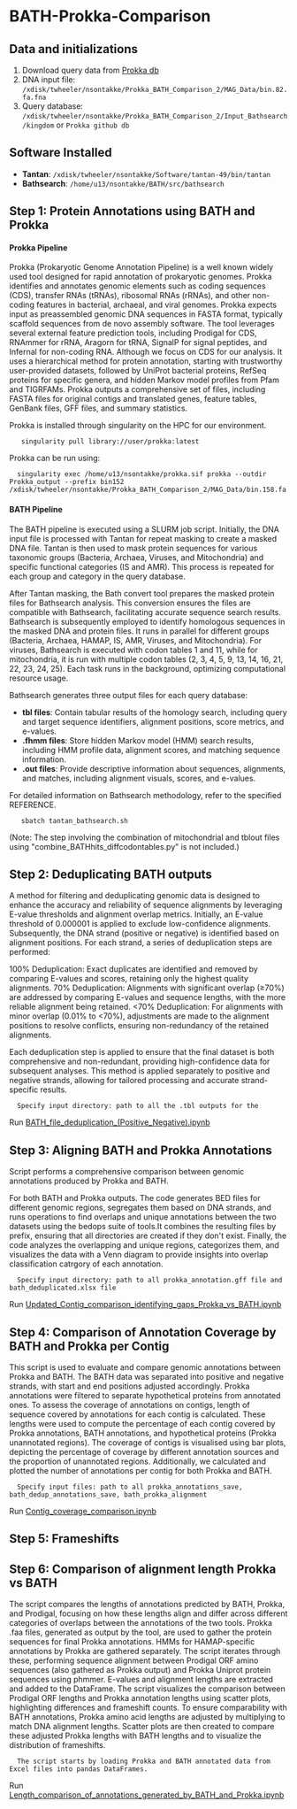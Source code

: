 # BATH-Prokka-Comparison

## Data and initializations

1. Download query data from [Prokka db](https://github.com/tseemann/prokka/tree/master/db)
2. DNA input file: `/xdisk/twheeler/nsontakke/Prokka_BATH_Comparison_2/MAG_Data/bin.82.fa.fna`
3. Query database: `/xdisk/twheeler/nsontakke/Prokka_BATH_Comparison_2/Input_Bathsearch/kingdom` or `Prokka github db`

## Software Installed

- **Tantan**: `/xdisk/twheeler/nsontakke/Software/tantan-49/bin/tantan`
- **Bathsearch**: `/home/u13/nsontakke/BATH/src/bathsearch`

## Step 1: Protein Annotations using BATH and Prokka

#### Prokka Pipeline

Prokka (Prokaryotic Genome Annotation Pipeline) is a well known widely used tool designed for rapid annotation of prokaryotic genomes. Prokka identifies and annotates genomic elements such as coding sequences (CDS), transfer RNAs (tRNAs), ribosomal RNAs (rRNAs), and other non-coding features in bacterial, archaeal, and viral genomes. Prokka expects input as preassembled genomic DNA sequences in FASTA format, typically scaffold sequences from de novo assembly software. The tool leverages several external feature prediction tools, including Prodigal for CDS, RNAmmer for rRNA, Aragorn for tRNA, SignalP for signal peptides, and Infernal for non-coding RNA. Although we focus on CDS for our analysis. It uses a hierarchical method for protein annotation, starting with trustworthy user-provided datasets, followed by UniProt bacterial proteins, RefSeq proteins for specific genera, and hidden Markov model profiles from Pfam and TIGRFAMs. Prokka outputs a comprehensive set of files, including FASTA files for original contigs and translated genes, feature tables, GenBank files, GFF files, and summary statistics. 

Prokka is installed through singularity on the HPC for our environment. 

       singularity pull library://user/prokka:latest

Prokka can be run using: 

      singularity exec /home/u13/nsontakke/prokka.sif prokka --outdir Prokka_output --prefix bin152 /xdisk/twheeler/nsontakke/Prokka_BATH_Comparison_2/MAG_Data/bin.158.fa


#### BATH Pipeline

The BATH pipeline is executed using a SLURM job script. Initially, the DNA input file is processed with Tantan for repeat masking to create a masked DNA file. Tantan is then used to mask protein sequences for various taxonomic groups (Bacteria, Archaea, Viruses, and Mitochondria) and specific functional categories (IS and AMR). This process is repeated for each group and category in the query database.

After Tantan masking, the Bath convert tool prepares the masked protein files for Bathsearch analysis. This conversion ensures the files are compatible with Bathsearch, facilitating accurate sequence search results. Bathsearch is subsequently employed to identify homologous sequences in the masked DNA and protein files. It runs in parallel for different groups (Bacteria, Archaea, HAMAP, IS, AMR, Viruses, and Mitochondria). For viruses, Bathsearch is executed with codon tables 1 and 11, while for mitochondria, it is run with multiple codon tables (2, 3, 4, 5, 9, 13, 14, 16, 21, 22, 23, 24, 25). Each task runs in the background, optimizing computational resource usage.

Bathsearch generates three output files for each query database:
- **tbl files**: Contain tabular results of the homology search, including query and target sequence identifiers, alignment positions, score metrics, and e-values.
- **.fhmm files**: Store hidden Markov model (HMM) search results, including HMM profile data, alignment scores, and matching sequence information.
- **.out files**: Provide descriptive information about sequences, alignments, and matches, including alignment visuals, scores, and e-values.

For detailed information on Bathsearch methodology, refer to the specified REFERENCE.

       sbatch tantan_bathsearch.sh 

(Note: The step involving the combination of mitochondrial and tblout files using "combine_BATHhits_diffcodontables.py" is not included.)

## Step 2: Deduplicating BATH outputs

A method for filtering and deduplicating genomic data is designed to enhance the accuracy and reliability of sequence alignments by leveraging E-value thresholds and alignment overlap metrics. Initially, an E-value threshold of 0.000001 is applied to exclude low-confidence alignments. Subsequently, the DNA strand (positive or negative) is identified based on alignment positions. For each strand, a series of deduplication steps are performed:

100% Deduplication: Exact duplicates are identified and removed by comparing E-values and scores, retaining only the highest quality alignments.
70% Deduplication: Alignments with significant overlap (≥70%) are addressed by comparing E-values and sequence lengths, with the more reliable alignment being retained.
<70% Deduplication: For alignments with minor overlap (0.01% to <70%), adjustments are made to the alignment positions to resolve conflicts, ensuring non-redundancy of the retained alignments.

Each deduplication step is applied to ensure that the final dataset is both comprehensive and non-redundant, providing high-confidence data for subsequent analyses. This method is applied separately to positive and negative strands, allowing for tailored processing and accurate strand-specific results.

      Specify input directory: path to all the .tbl outputs for the 
Run [BATH_file_deduplication_(Positive_Negative).ipynb](https://github.com/NehaSontakk/BATH-Prokka-Comparison/blob/main/BATH_file_deduplication_(Positive_Negative).ipynb)

## Step 3: Aligning BATH and Prokka Annotations

Script performs a comprehensive comparison between genomic annotations produced by Prokka and BATH. 

For both BATH and Prokka outputs. The code generates BED files for different genomic regions, segregates them based on DNA strands, and runs operations to find overlaps and unique annotations between the two datasets using the bedops suite of tools.It combines the resulting files by prefix, ensuring that all directories are created if they don't exist. Finally, the code analyzes the overlapping and unique regions, categorizes them, and visualizes the data with a Venn diagram to provide insights into overlap classification catrgory of each annotation.

      Specify input directory: path to all prokka_annotation.gff file and bath_deduplicated.xlsx file 
Run [Updated_Contig_comparison_identifying_gaps_Prokka_vs_BATH.ipynb](https://github.com/NehaSontakk/BATH-Prokka-Comparison/blob/main/Updated_Contig_comparison_identifying_gaps_Prokka_vs_BATH.ipynb)

## Step 4: Comparison of Annotation Coverage by BATH and Prokka per Contig

This script is used to evaluate and compare genomic annotations between Prokka and BATH. The BATH data was separated into positive and negative strands, with start and end positions adjusted accordingly. Prokka annotations were filtered to separate hypothetical proteins from annotated ones. To assess the coverage of annotations on contigs, length of sequence covered by annotations for each contig is calculated. These lengths were used to compute the percentage of each contig covered by Prokka annotations, BATH annotations, and hypothetical proteins (Prokka unannotated regions). The coverage of contigs is visualised using bar plots, depicting the percentage of coverage by different annotation sources and the proportion of unannotated regions. Additionally, we calculated and plotted the number of annotations per contig for both Prokka and BATH.

      Specify input files: path to all prokka_annotations_save, bath_dedup_annotations_save, bath_prokka_alignment
Run [Contig_coverage_comparison.ipynb](https://github.com/NehaSontakk/BATH-Prokka-Comparison/blob/main/Contig_coverage_comparison.ipynb)

## Step 5: Frameshifts

## Step 6: Comparison of alignment length Prokka vs BATH

The script compares the lengths of annotations predicted by BATH, Prokka, and Prodigal, focusing on how these lengths align and differ across different categories of overlaps between the annotations of the two tools. Prokka .faa files, generated as output by the tool, are used to gather the protein sequences for final Prokka annotations. HMMs for HAMAP-specific annotations by Prokka are gathered separately. The script iterates through these, performing sequence alignment between Prodigal ORF amino sequences (also gathered as Prokka output) and Prokka Uniprot protein sequences using phmmer. E-values and alignment lengths are extracted and added to the DataFrame. The script visualizes the comparison between Prodigal ORF lengths and Prokka annotation lengths using scatter plots, highlighting differences and frameshift counts. To ensure comparability with BATH annotations, Prokka amino acid lengths are adjusted by multiplying to match DNA alignment lengths. Scatter plots are then created to compare these adjusted Prokka lengths with BATH lengths and to visualize the distribution of frameshifts.

      The script starts by loading Prokka and BATH annotated data from Excel files into pandas DataFrames. 
Run [Length_comparison_of_annotations_generated_by_BATH_and_Prokka.ipynb](https://github.com/NehaSontakk/BATH-Prokka-Comparison/blob/main/Length_comparison_of_annotations_generated_by_BATH_and_Prokka.ipynb)
